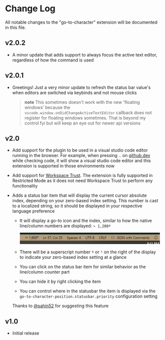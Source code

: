 # Change Log

All notable changes to the "go-to-character" extension will be documented in this file.

## v2.0.2

- A minor update that adds support to always focus the active text editor, regardless of how the command is used

## v2.0.1

- Greetings! Just a very minor update to refresh the status bar value's when editors are switched via keybinds and not mouse clicks

  > **note** This sometimes doesn't work with the new 'floating windows' because the `vscode.window.onDidChangeActiveTextEditor` callback does not register for floating windows sometimes. That is beyond my control fyi but will keep an eye out for newer api versions

## v2.0

- Add support for the plugin to be used in a visual studio code editor running in the browser. For example, when pressing <kbd>.</kbd> on [github.dev](https://github.dev) while checking code, it will show a visual studio code editor and this extension is supported in those environments now
- Add support for [Workspace Trust](https://code.visualstudio.com/docs/editor/workspace-trust). The extension is fully supported in Restricted Mode as it does not need Workspace Trust to perform any functionality
- Adds a status bar item that will display the current cursor absolute index, depending on your zero-based index setting. This number is cast to a localized string, so it should be displayed in your respective language preference
    - It will display a go-to icon and the index, similar to how the native line/column numbers are displayed: `↷ 1,200º`

        ![statusbar demo](https://github.com/soulshined/vscode-jump-to-character-position/raw/HEAD/images/statusbar%20demo.png)
    - There will be a superscript number `º` or `¹` on the right of the display to indicate your zero-based index setting at a glance
    - You can click on the status bar item for similar behavior as the line/column counter part
    - You can hide it by right clicking the item
    - You can control where in the statusbar the item is displayed via the `go-to-character-position.statusbar.priority` configuration setting

    Thanks to [@sahin52](https://github.com/soulshined/vscode-jump-to-character-position/issues/2) for suggesting this feature

## v1.0

- Initial release